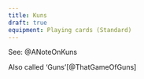 ```yaml
---
title: Kuns
draft: true
equipment: Playing cards (Standard)
---
```


See: @ANoteOnKuns

Also called ‘Guns’[@ThatGameOfGuns]
